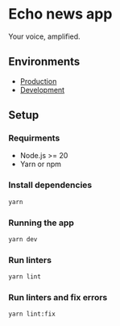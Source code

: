 # Echo news app

Your voice, amplified.

## Environments

- [Production](https://echo-news-app.vercel.app)
- [Development](https://echo-news-app-staging.vercel.app)

## Setup

### Requirments

- Node.js >= 20
- Yarn or npm

### Install dependencies

```bash
yarn
```

### Running the app

```bash
yarn dev
```

### Run linters

```bash
yarn lint
```

### Run linters and fix errors

```bash
yarn lint:fix
```
